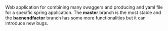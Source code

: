 Web application for combining many swaggers and producing and yaml file for a specific spring application.
The **master** branch is the most stable and the **bacnendfactor** branch has some more functionalities but it can introduce new bugs.
